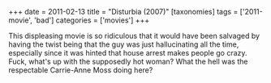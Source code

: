+++
date = 2011-02-13
title = "Disturbia (2007)"
[taxonomies]
tags = ['2011-movie', 'bad']
categories = ['movies']
+++

This displeasing movie is so ridiculous that it would have been salvaged
by having the twist being that the guy was just hallucinating all the
time, especially since it was hinted that house arrest makes people go
crazy. Fuck, what's up with the supposedly hot woman? What the hell was
the respectable Carrie-Anne Moss doing here?
